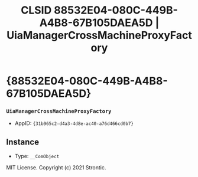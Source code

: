 ﻿---
title: "CLSID 88532E04-080C-449B-A4B8-67B105DAEA5D | UiaManagerCrossMachineProxyFactory"
excerpt: What is COM-Object CLSID 88532E04-080C-449B-A4B8-67B105DAEA5D?
---

# {88532E04-080C-449B-A4B8-67B105DAEA5D}

### `UiaManagerCrossMachineProxyFactory`
* AppID: `{31b965c2-d4a3-4d8e-ac40-a76d466cd0b7}`

## Instance

* Type: `__ComObject`

MIT License. Copyright (c) 2021 Strontic.


